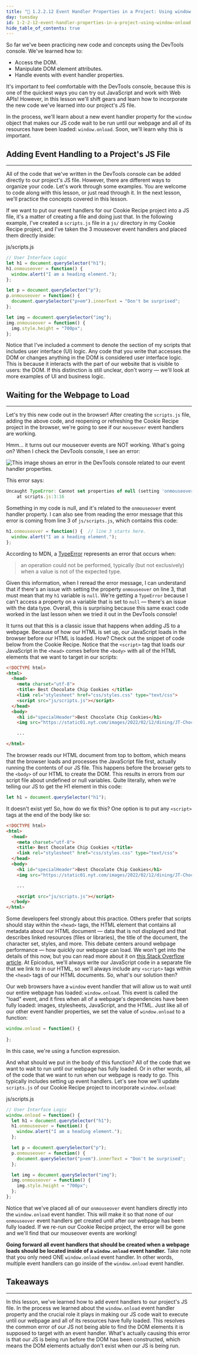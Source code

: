 ```yaml
---
title: "📓 1.2.2.12 Event Handler Properties in a Project: Using window.onload"
day: tuesday
id: 1-2-2-12-event-handler-properties-in-a-project-using-window-onload
hide_table_of_contents: true
---
```


So far we've been practicing new code and concepts using the DevTools console. We've learned how to:

* Access the DOM.
* Manipulate DOM element attributes.
* Handle events with event handler properties.

It's important to feel comfortable with the DevTools console, because this is one of the quickest ways you can try out JavaScript and work with Web APIs! However, in this lesson we'll shift gears and learn how to incorporate the new code we've learned into our project's JS file. 

In the process, we'll learn about a new event handler property for the `window` object that makes our JS code wait to be run until our webpage and all of its resources have been loaded: `window.onload`. Soon, we'll learn why this is important.

## Adding Event Handling to a Project's JS File
---

All of the code that we've written in the DevTools console can be added directly to our project's JS file. However, there are different ways to organize your code. Let's work through some examples. You are welcome to code along with this lesson, or just read through it. In the next lesson, we'll practice the concepts covered in this lesson.

If we want to put our event handlers for our Cookie Recipe project into a JS file, it's a matter of creating a file and doing just that. In the following example, I've created a `scripts.js` file in a `js/` directory in my Cookie Recipe project, and I've taken the 3 mouseover event handlers and placed them directly inside:

<div class="filename">js/scripts.js</div>

```js
// User Interface Logic
let h1 = document.querySelector("h1");
h1.onmouseover = function() {
  window.alert("I am a heading element.");
};

let p = document.querySelector("p");
p.onmouseover = function() {
  document.querySelector("p>em").innerText = "Don't be surprised";
};

let img = document.querySelector("img");
img.onmouseover = function() {
  img.style.height = "700px";
};
```

Notice that I've included a comment to denote the section of my scripts that includes user interface (UI) logic. Any code that you write that accesses the DOM or changes anything in the DOM is considered user interface logic. This is because it interacts with the part of our website that is visible to users: the DOM. If this distinction is still unclear, don't worry — we'll look at more examples of UI and business logic.

## Waiting for the Webpage to Load
---

Let's try this new code out in the browser! After creating the `scripts.js` file, adding the above code, and reopening or refreshing the Cookie Recipe project in the browser, we're going to see if our `mouseover` event handlers are working.

Hmm... it turns out our mouseover events are NOT working. What's going on? When I check the DevTools console, I see an error:

![This image shows an error in the DevTools console related to our event handler properties.](https://learnhowtoprogram.s3.us-west-2.amazonaws.com/new-section2-js-and-web-browsers/missing-window-onload-cookie-recipe.png)

This error says:

```js
Uncaught TypeError: Cannot set properties of null (setting 'onmouseover')
    at scripts.js:3:16
```

Something in my code is null, and it's related to the `onmouseover` event handler property. I can also see from reading the error message that this error is coming from line 3 of `js/scripts.js`, which contains this code:

```js
h1.onmouseover = function() {  // line 3 starts here.
  window.alert("I am a heading element.");
};
```

According to MDN, a [TypeError](https://developer.mozilla.org/en-US/docs/Web/JavaScript/Reference/Global_Objects/TypeError) represents an error that occurs when: 

> an operation could not be performed, typically (but not exclusively) when a value is not of the expected type.

Given this information, when I reread the error message, I can understand that if there's an issue with setting the property `onmouseover` on line 3, that must mean that my `h1` variable is `null`. We're getting a `TypeError` because I can't access a property on a variable that is set to `null` — there's an issue with the data type. Overall, this is surprising because this same exact code worked in the last lesson when we tried it out in the DevTools console!

It turns out that this is a classic issue that happens when adding JS to a webpage. Because of how our HTML is set up, our JavaScript loads in the browser before our HTML is loaded. How? Check out the snippet of code below from the Cookie Recipe. Notice that the `<script>` tag that loads our JavaScript in the `<head>` comes before the `<body>` with all of the HTML elements that we want to target in our scripts: 

```html
<!DOCTYPE html>
<html>
  <head>
    <meta charset="utf-8">
    <title> Best Chocolate Chip Cookies </title>
    <link rel="stylesheet" href="css/styles.css" type="text/css">
    <script src="js/scripts.js"></script>
  </head>
  <body>
    <h1 id="specialHeader">Best Chocolate Chip Cookies</h1>
    <img src="https://static01.nyt.com/images/2022/02/12/dining/JT-Chocolate-Chip-Cookies/JT-Chocolate-Chip-Cookies-articleLarge.jpg" alt="An image of a cookie"/>

    ...

</html>
```

The browser reads our HTML document from top to bottom, which means that the browser loads and processes the JavaScript file first, actually running the contents of our JS file. This happens before the browser gets to the `<body>` of our HTML to create the DOM. This results in errors from our script file about undefined or null variables. Quite literally, when we're telling our JS to get the H1 element in this code:

```js
let h1 = document.querySelector("h1");
```

It doesn't exist yet! So, how do we fix this? One option is to put any `<script>` tags at the end of the body like so:

```html
<!DOCTYPE html>
<html>
  <head>
    <meta charset="utf-8">
    <title> Best Chocolate Chip Cookies </title>
    <link rel="stylesheet" href="css/styles.css" type="text/css">
  </head>
  <body>
    <h1 id="specialHeader">Best Chocolate Chip Cookies</h1>
    <img src="https://static01.nyt.com/images/2022/02/12/dining/JT-Chocolate-Chip-Cookies/JT-Chocolate-Chip-Cookies-articleLarge.jpg" alt="An image of a cookie"/>

    ...

    <script src="js/scripts.js"></script>
  </body>
</html>
```

Some developers feel strongly about this practice. Others prefer that scripts should stay within the `<head>` tags, the HTML element that contains all metadata about our HTML document — data that is not displayed and that describes linked resources (files or libraries), the title of the document, the character set, styles, and more. This debate centers around webpage performance — how quickly our webpage can load. We won't get into the details of this now, but you can read more about it on [this Stack Overflow article](https://stackoverflow.com/questions/38407962/when-to-use-the-script-tag-in-the-head-and-body-section-of-a-html-page#:~:text=It%20is%20a%20good%20idea,can%20slow%20down%20the%20display.). At Epicodus, we'll always write our JavaScript code in a separate file that we link to in our HTML, so we'll always include any `<script>` tags within the `<head>` tags of our HTML documents. So, what's our solution then? 

Our web browsers have a `window` event handler that will allow us to wait until our entire webpage has loaded: `window.onload`. This event is called the "load" event, and it fires when all of a webpage's dependencies have been fully loaded: images, stylesheets, JavaScript, and the HTML. Just like all of our other event handler properties, we set the value of `window.onload` to a function:

```js
window.onload = function() {
  
};
```

In this case, we're using a function expression. 

And what should we put in the body of this function? All of the code that we want to wait to run until our webpage has fully loaded. Or in other words, all of the code that we want to run when our webpage is ready to go. This typically includes setting up event handlers. Let's see how we'll update `scripts.js` of our Cookie Recipe project to incorporate `window.onload`:

<div class="filename">js/scripts.js</div>

```js
// User Interface Logic
window.onload = function() {
  let h1 = document.querySelector("h1");
  h1.onmouseover = function() {
    window.alert("I am a heading element.");
  };

  let p = document.querySelector("p");
  p.onmouseover = function() {
    document.querySelector("p>em").innerText = "Don't be surprised";
  };

  let img = document.querySelector("img");
  img.onmouseover = function() {
    img.style.height = "700px";
  };
};
```

Notice that we've placed all of our `onmouseover` event handlers directly into the `window.onload` event handler. This will make it so that none of our `onmouseover` event handlers get created until after our webpage has been fully loaded. If we re-run our Cookie Recipe project, the error will be gone and we'll find that our mouseover events are working!

**Going forward all event handlers that should be created when a webpage loads should be located inside of a `window.onload` event handler.** Take note that you only need ONE `window.onload` event handler. In other words, multiple event handlers can go inside of the `window.onload` event handler.

## Takeaways
---

In this lesson, we've learned how to add event handlers to our project's JS file. In the process we learned about the `window.onload` event handler property and the crucial role it plays in making our JS code wait to execute until our webpage and all of its resources have fully loaded. This resolves the common error of our JS not being able to find the DOM elements it is supposed to target with an event handler. What's actually causing this error is that our JS is being run before the DOM has been constructed, which means the DOM elements actually don't exist when our JS is being run. 
